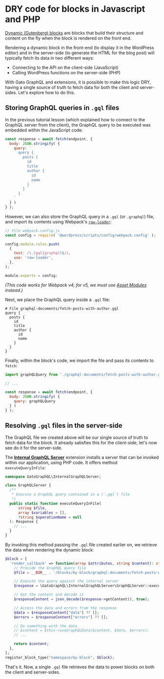 # DRY code for blocks in Javascript and PHP

[Dynamic (Gutenberg) blocks](https://developer.wordpress.org/block-editor/how-to-guides/block-tutorial/creating-dynamic-blocks/) are blocks that build their structure and content on the fly when the block is rendered on the front end.

Rendering a dynamic block in the front-end (to display it in the WordPress editor) and in the server-side (to generate the HTML for the blog post) will typically fetch its data in two different ways:

- Connecting to the API on the client-side (JavaScript)
- Calling WordPress functions on the server-side (PHP)

With Gato GraphQL and extensions, it is possible to make this logic DRY, having a single source of truth to fetch data for both the client and server-sides. Let's explore how to do this.

## Storing GraphQL queries in `.gql` files

In the previous tutorial lesson (which explained how to connect to the GraphQL server from the client), the GraphQL query to be executed was embedded within the JavaScript code:

```js
const response = await fetch(endpoint, {
  body: JSON.stringify( {
    query: `
      query {
        posts {
          id
          title
          author {
            id
            name
          }
        }
      }
    `
  } )
} );
```

However, we can also store the GraphQL query in a `.gql` (or `.graphql`) file, and import its contents using Webpack's [`raw-loader`](https://v4.webpack.js.org/loaders/raw-loader/):

```js
// File webpack.config.js
const config = require( '@wordpress/scripts/config/webpack.config' );

config.module.rules.push(
  {
    test: /\.(gql|graphql)$/i,
    use: 'raw-loader',
  },
);

module.exports = config;
```

_(This code works for Webpack v4; for v5, we must use [Asset Modules](https://webpack.js.org/guides/asset-modules/) instead.)_

Next, we place the GraphQL query inside a `.gql` file:

```gql
# File graphql-documents/fetch-posts-with-author.gql
query {
  posts {
    id
    title
    author {
      id
      name
    }
  }
}
```

Finally, within the block's code, we import the file and pass its contents to `fetch`:

```js
import graphQLQuery from './graphql-documents/fetch-posts-with-author.gql';

// ...

const response = await fetch(endpoint, {
  body: JSON.stringify( {
    query: graphQLQuery
  } )
} );
```

## Resolving `.gql` files in the server-side

The GraphQL file we created above will be our single source of truth to fetch data for the block. It already satisfies this for the client-side; let's now see do it for the server-side.

The [**Internal GraphQL Server**](https://gatographql.com/extensions/internal-graphql-server/) extension installs a server that can be invoked within our application, using PHP code. It offers method `executeQueryInFile`:

```php
namespace GatoGraphQL\InternalGraphQLServer;

class GraphQLServer {
  /**
   * Execute a GraphQL query contained in a (`.gql`) file
   */
  public static function executeQueryInFile(
      string $file,
      array $variables = [],
      ?string $operationName = null
  ): Response {
    // ...
  }
}
```

By invoking this method passing the `.gql` file created earlier on, we retrieve the data when rendering the dynamic block:

```php
$block = [
  'render_callback' => function(array $attributes, string $content): string {
    // Provide the GraphQL query file
    $file = __DIR__ . '/blocks/my-block/graphql-documents/fetch-posts-with-author.gql';

    // Execute the query against the internal server
    $response = \GatoGraphQL\InternalGraphQLServer\GraphQLServer::executeQueryInFile($file);

    // Get the content and decode it
    $responseContent = json_decode($response->getContent(), true);

    // Access the data and errors from the response
    $data = $responseContent["data"] ?? [];
    $errors = $responseContent["errors"] ?? [];

    // Do something with the data
    // $content = $this->useGraphQLData($content, $data, $errors);
    // ...

    return $content;
  },
];
register_block_type("namespace/my-block", $block);
```

That's it. Now, a single `.gql` file retrieves the data to power blocks on both the client and server-sides.
